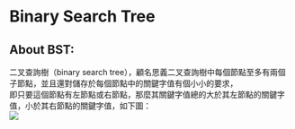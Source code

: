 
# Binary Search Tree
## About BST:
二叉查詢樹（binary search tree），顧名思義二叉查詢樹中每個節點至多有兩個子節點，並且還對儲存於每個節點中的關鍵字值有個小小的要求，<br>
即只要這個節點有左節點或右節點，那麼其關鍵字值總的大於其左節點的關鍵字值，小於其右節點的關鍵字值，如下圖：<br>
![](https://img-blog.csdn.net/20140711211402185?watermark/2/text/aHR0cDovL2Jsb2cuY3Nkbi5uZXQvaGpqNDE0/font/5a6L5L2T/fontsize/400/fill/I0JBQkFCMA==/dissolve/70/gravity/SouthEast")

